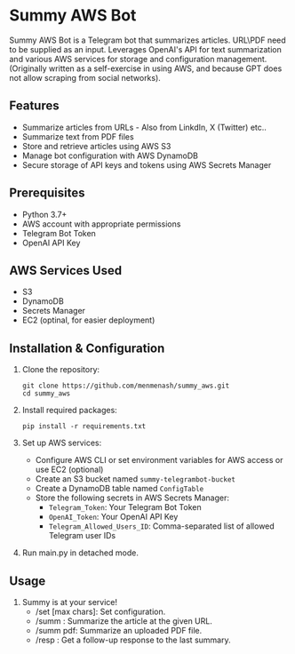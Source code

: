 # Summy AWS Bot

Summy AWS Bot is a Telegram bot that summarizes articles.
URL\PDF need to be supplied as an input.
Leverages OpenAI's API for text summarization and various AWS services for storage and configuration management.
(Originally written as a self-exercise in using AWS, and because GPT does not allow scraping from social networks).

## Features

- Summarize articles from URLs - Also from LinkdIn, X (Twitter) etc..
- Summarize text from PDF files
- Store and retrieve articles using AWS S3
- Manage bot configuration with AWS DynamoDB
- Secure storage of API keys and tokens using AWS Secrets Manager

## Prerequisites

- Python 3.7+
- AWS account with appropriate permissions
- Telegram Bot Token
- OpenAI API Key

## AWS Services Used

- S3
- DynamoDB
- Secrets Manager
- EC2 (optinal, for easier deployment)

## Installation & Configuration

1. Clone the repository:
   ```
   git clone https://github.com/menmenash/summy_aws.git
   cd summy_aws
   ```

2. Install required packages:
   ```
   pip install -r requirements.txt
   ```
   
3. Set up AWS services:
   - Configure AWS CLI or set environment variables for AWS access or use EC2 (optional)
   - Create an S3 bucket named `summy-telegrambot-bucket`
   - Create a DynamoDB table named `ConfigTable`
   - Store the following secrets in AWS Secrets Manager:
     - `Telegram_Token`: Your Telegram Bot Token
     - `OpenAI_Token`: Your OpenAI API Key
     - `Telegram_Allowed_Users_ID`: Comma-separated list of allowed Telegram user IDs
       
4. Run main.py in detached mode.
   
## Usage

1. Summy is at your service!
   - /set <lang> <word limit> [max chars]: Set configuration.
   - /summ <url>: Summarize the article at the given URL.
   - /summ pdf: Summarize an uploaded PDF file.
   - /resp <response>: Get a follow-up response to the last summary.

